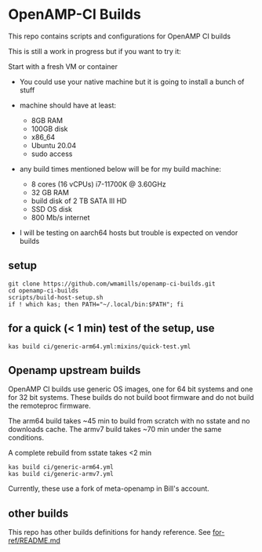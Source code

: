 # OpenAMP-CI Builds
This repo contains scripts and configurations for OpenAMP CI builds

This is still a work in progress but if you want to try it:

Start with a fresh VM or container
* You could use your native machine but it is going to install a bunch of stuff
* machine should have at least:
  + 8GB RAM
  + 100GB disk
  + x86_64
  + Ubuntu 20.04
  + sudo access

* any build times mentioned below will be for my build machine:
  + 8 cores (16 vCPUs) i7-11700K @ 3.60GHz
  + 32 GB RAM
  + build disk of 2 TB SATA III HD
  + SSD OS disk
  + 800 Mb/s internet

* I will be testing on aarch64 hosts but trouble is expected on vendor builds

## setup
```
git clone https://github.com/wmamills/openamp-ci-builds.git
cd openamp-ci-builds
scripts/build-host-setup.sh
if ! which kas; then PATH="~/.local/bin:$PATH"; fi
```

## for a quick (< 1 min) test of the setup, use
```
kas build ci/generic-arm64.yml:mixins/quick-test.yml
```

## Openamp upstream builds
OpenAMP CI builds use generic OS images, one for 64 bit systems and one for
32 bit systems.  These builds do not build boot firmware and do not build the
remoteproc firmware.

The arm64 build takes ~45 min to build from scratch with no sstate and no downloads cache.
The armv7 build takes ~70 min under the same conditions.

A complete rebuild from sstate takes <2 min

```
kas build ci/generic-arm64.yml
kas build ci/generic-armv7.yml
```

Currently, these use a fork of meta-openamp in Bill's account.

## other builds

This repo has other builds definitions for handy reference.
See [for-ref/README.md](for-ref/README.md)
